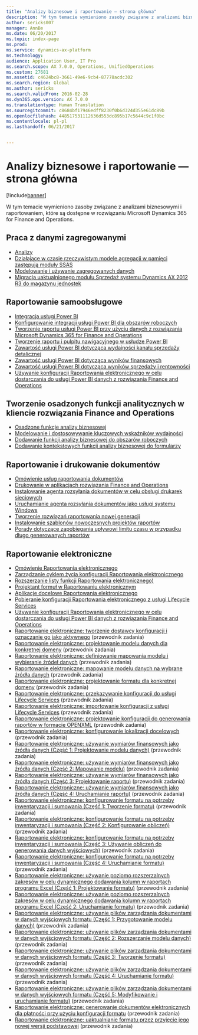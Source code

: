 ```yaml
---
title: "Analizy biznesowe i raportowanie — strona główna"
description: "W tym temacie wymieniono zasoby związane z analizami biznesowymi i raportowaniem, które są dostępne w rozwiązaniu Microsoft Dynamics 365 for Finance and Operations."
author: sericks007
manager: AnnBe
ms.date: 06/20/2017
ms.topic: index-page
ms.prod: 
ms.service: dynamics-ax-platform
ms.technology: 
audience: Application User, IT Pro
ms.search.scope: AX 7.0.0, Operations, UnifiedOperations
ms.custom: 27681
ms.assetid: c4624bc8-3661-49e6-9cb4-87778acdc302
ms.search.region: Global
ms.author: sericks
ms.search.validFrom: 2016-02-28
ms.dyn365.ops.version: AX 7.0.0
ms.translationtype: Human Translation
ms.sourcegitcommit: c8684bf17946edff8230f0b6d324d355e61dc89b
ms.openlocfilehash: 448517531112636d553dc895b17c5644c9c1f0bc
ms.contentlocale: pl-pl
ms.lasthandoff: 06/21/2017


---
```


# <a name="bi-amp-reporting-home-page"></a>Analizy biznesowe i raportowanie — strona główna

[!include[banner](../includes/banner.md)]


W tym temacie wymieniono zasoby związane z analizami biznesowymi i raportowaniem, które są dostępne w rozwiązaniu Microsoft Dynamics 365 for Finance and Operations. 

<a name="working-with-aggregate-data"></a>Praca z danymi zagregowanymi
---------------------------

-   [Analizy](analytics.md)
-   [Działające w czasie rzeczywistym modele agregacji w pamięci zastępują moduły SSAS](..\migration-upgrade\in-memory-real-time-aggregate-models.md)
-   [Modelowanie i używanie zagregowanych danych](model-aggregate-data.md)
-   [Migracja uaktualnionego modułu Sprzedaż systemu Dynamics AX 2012 R3 do magazynu jednostek](..\migration-upgrade\migrate-upgraded-cube-entity-store.md)

## <a name="self-service-reporting"></a>Raportowanie samoobsługowe
-   [Integracja usługi Power BI](power-bi-integration.md)
-   [Konfigurowanie integracji usługi Power BI dla obszarów roboczych](configure-power-bi-integration.md)
-   [Tworzenie raportu usługi Power BI przy użyciu danych z rozwiązania Microsoft Dynamics 365 for Finance and Operations](create-powerbi-report-data.md)
-   [Tworzenie raportu i pulpitu nawigacyjnego w usłudze Power BI](create-powerbi-report-dashboard.md)
-   [Zawartość usługi Power BI dotycząca wydajności kanału sprzedaży detalicznej](retail-channel-performance-dashboard-power-bi-data.md)
-   [Zawartość usługi Power BI dotycząca wyników finansowych](financial-performance-power-bi-content-pack.md)
-   [Zawartość usługi Power BI dotycząca wyników sprzedaży i rentowności](sales-profitability-performance-content-pack.md)
-   [Używanie konfiguracji Raportowania elektronicznego w celu dostarczania do usługi Power BI danych z rozwiązania Finance and Operations](general-electronic-reporting-report-configuration-get-data-powerbi.md)

## <a name="building-embedded-analytical-experiences-in-the-finance-and-operations-client"></a>Tworzenie osadzonych funkcji analitycznych w kliencie rozwiązania Finance and Operations
-   [Osadzone funkcje analizy biznesowej](analytics.md#embedded-business-intelligence)
-   [Modelowanie i dostosowywanie kluczowych wskaźników wydajności](analytics.md#kpi-modeling-and-customization)
-   [Dodawanie funkcji analizy biznesowej do obszarów roboczych](add-bi-workspaces.md)
-   [Dodawanie kontekstowych funkcji analizy biznesowej do formularzy](add-contextual-bi-forms.md)

## <a name="document-reporting-and-printing"></a>Raportowanie i drukowanie dokumentów
-   [Omówienie usług raportowania dokumentów](document-reporting-services.md)
-   [Drukowanie w aplikacjach rozwiązania Finance and Operations](print-documents.md)
-   [Instalowanie agenta rozsyłania dokumentów w celu obsługi drukarek sieciowych](install-document-routing-agent.md)
-   [Uruchamianie agenta rozsyłania dokumentów jako usługi systemu Windows](run-document-routing-agent-as-windows-service.md)
-   [Tworzenie rozwiązań raportowania nowej generacji](create-nextgen-reporting-solutions.md)
-   [Instalowanie szablonów nowoczesnych projektów raportów](install-modern-report-design-templates.md)
-   [Porady dotyczące zapobiegania upływowi limitu czasu w przypadku długo generowanych raportów](prevent-long-running-reports-timing-out.md)

## <a name="electronic-reporting"></a>Raportowanie elektroniczne
-   [Omówienie Raportowania elektronicznego](general-electronic-reporting.md)
-   [Zarządzanie cyklem życia konfiguracji Raportowania elektronicznego](general-electronic-reporting-manage-configuration-lifecycle.md)
-   [Rozszerzanie listy funkcji Raportowania elektronicznego)](general-electronic-reporting-formulas-list-extension.md)
-   [Projektant formuł w Raportowaniu elektronicznym](general-electronic-reporting-formula-designer.md)
-   [Aplikacje docelowe Raportowania elektronicznego](electronic-reporting-destinations.md)
-   [Pobieranie konfiguracji Raportowania elektronicznego z usługi Lifecycle Services](download-electronic-reporting-configuration-lcs.md)
-   [Używanie konfiguracji Raportowania elektronicznego w celu dostarczania do usługi Power BI danych z rozwiązania Finance and Operations](general-electronic-reporting-report-configuration-get-data-powerbi.md)
-   [Raportowanie elektroniczne: tworzenie dostawcy konfiguracji i oznaczanie go jako aktywnego](http://ax.help.dynamics.com/en/wiki/er-select-service-provider/) (przewodnik zadania)
-   [Raportowanie elektroniczne: projektowanie modelu danych dla konkretnej domeny](http://ax.help.dynamics.com/en/wiki/er-design-domain-specific-data-model/) (przewodnik zadania)
-   [Raportowanie elektroniczne: definiowanie mapowania modelu i wybieranie źródeł danych](http://ax.help.dynamics.com/en/wiki/er-define-model-mapping-and-select-data-sources/) (przewodnik zadania)
-   [Raportowanie elektroniczne: mapowanie modelu danych na wybrane źródła danych](http://ax.help.dynamics.com/en/wiki/er-map-data-model-to-selected-data-sources/) (przewodnik zadania)
-   [Raportowanie elektroniczne: projektowanie formatu dla konkretnej domeny](http://ax.help.dynamics.com/en/wiki/er-design-domain-specific-format/) (przewodnik zadania)
-   [Raportowanie elektroniczne: przekazywanie konfiguracji do usługi Lifecycle Services](http://ax.help.dynamics.com/en/wiki/upload-a-configuration-into-lifecycle-services/) (przewodnik zadania)
-   [Raportowanie elektroniczne: importowanie konfiguracji z usługi Lifecycle Services](http://ax.help.dynamics.com/en/wiki/import-a-configuration-from-lifecycle-services/) (przewodnik zadania)
-   [Raportowanie elektroniczne: projektowanie konfiguracji do generowania raportów w formacie OPENXML](http://ax.help.dynamics.com/en/wiki/design-a-configuration-for-generating-reports-in-openxml-format/) (przewodnik zadania)
-   [Raportowanie elektroniczne: konfigurowanie lokalizacji docelowych](http://ax.help.dynamics.com/en/wiki/configure-destinations/) (przewodnik zadania)
-   [Raportowanie elektroniczne: używanie wymiarów finansowych jako źródła danych (Część 1: Projektowanie modelu danych)](http://ax.help.dynamics.com/en/wiki/er-use-financial-dimensions-as-a-data-source-part-1-design-data-model/) (przewodnik zadania)
-   [Raportowanie elektroniczne: używanie wymiarów finansowych jako źródła danych (Część 2: Mapowanie modelu)](http://ax.help.dynamics.com/en/wiki/er-use-financial-dimensions-as-a-data-source-part-2-model-mapping/) (przewodnik zadania)
-   [Raportowanie elektroniczne: używanie wymiarów finansowych jako źródła danych (Część 3: Projektowanie raportu)](http://ax.help.dynamics.com/en/wiki/er-use-financial-dimensions-as-a-data-source-part-3-design-the-report/) (przewodnik zadania)
-   [Raportowanie elektroniczne: używanie wymiarów finansowych jako źródła danych (Część 4: Uruchamianie raportu)](http://ax.help.dynamics.com/en/wiki/er-use-financial-dimensions-as-a-data-source-part-4-run-the-report/) (przewodnik zadania)
-   [Raportowanie elektroniczne: konfigurowanie formatu na potrzeby inwentaryzacji i sumowania (Część 1: Tworzenie formatu)](http://ax.help.dynamics.com/en/wiki/er-configure-format-to-do-counting-and-summing-part-1-create-format/) (przewodnik zadania)
-   [Raportowanie elektroniczne: konfigurowanie formatu na potrzeby inwentaryzacji i sumowania (Część 2: Konfigurowanie obliczeń)](http://ax.help.dynamics.com/en/wiki/er-configure-format-to-do-counting-and-summing-part-2-configure-computations/) (przewodnik zadania)
-   [Raportowanie elektroniczne: konfigurowanie formatu na potrzeby inwentaryzacji i sumowania (Część 3: Używanie obliczeń do generowania danych wyjściowych)](http://ax.help.dynamics.com/en/wiki/er-configure-format-to-do-counting-and-summing-part-3-use-computations-to-make-the-output/) (przewodnik zadania)
-   [Raportowanie elektroniczne: konfigurowanie formatu na potrzeby inwentaryzacji i sumowania (Część 4: Uruchamianie formatu)](http://ax.help.dynamics.com/en/wiki/er-configure-format-to-do-counting-and-summing-part-4-run-format/) (przewodnik zadania)
-   [Raportowanie elektroniczne: używanie poziomo rozszerzalnych zakresów w celu dynamicznego dodawania kolumn w raportach programu Excel (Część 1: Projektowanie formatu)](http://ax.help.dynamics.com/en/wiki/er-use-horizontally-expandable-ranges-to-dynamically-add-columns-in-excel-reports-part-1-design-format/) (przewodnik zadania)
-   [Raportowanie elektroniczne: używanie poziomo rozszerzalnych zakresów w celu dynamicznego dodawania kolumn w raportach programu Excel (Część 2: Uruchamianie formatu)](http://ax.help.dynamics.com/en/wiki/er-use-horizontally-expandable-ranges-to-dynamically-add-columns-in-excel-reports-part-2-run-format/) (przewodnik zadania)
-   [Raportowanie elektroniczne: używanie plików zarządzania dokumentami w danych wyjściowych formatu (Część 1: Przygotowanie modelu danych)](http://ax.help.dynamics.com/en/wiki/er-use-document-management-files-in-format-outputs-part-1-prepare-data-model/) (przewodnik zadania)
-   [Raportowanie elektroniczne: używanie plików zarządzania dokumentami w danych wyjściowych formatu (Część 2: Rozszerzanie modelu danych)](http://ax.help.dynamics.com/en/wiki/er-use-document-management-files-in-format-outputs-part-2-extend-data-model/) (przewodnik zadania)
-   [Raportowanie elektroniczne: używanie plików zarządzania dokumentami w danych wyjściowych formatu (Część 3: Tworzenie formatu)](http://ax.help.dynamics.com/en/wiki/er-use-document-management-files-in-format-outputs-part-3-create-format/) (przewodnik zadania)
-   [Raportowanie elektroniczne: używanie plików zarządzania dokumentami w danych wyjściowych formatu (Część 4: Uruchamianie formatu)](http://ax.help.dynamics.com/en/wiki/er-use-document-management-files-in-format-outputs-part-4-run-format/) (przewodnik zadania)
-   [Raportowanie elektroniczne: używanie plików zarządzania dokumentami w danych wyjściowych formatu (Część 5: Modyfikowanie i uruchamianie formatu)](http://ax.help.dynamics.com/en/wiki/er-use-document-management-files-in-format-outputs-part-5-modify-and-run-format/) (przewodnik zadania)
-   [Raportowanie elektroniczne: generowanie dokumentów elektronicznych dla płatności przy użyciu konfiguracji formatu](http://ax.help.dynamics.com/en/wiki/generate-electronic-documents-for-payments-using-a-format-configuration/) (przewodnik zadania)
-   [Raportowanie elektroniczne: uaktualnianie formatu przez przyjęcie jego nowej wersji podstawowej](http://ax.help.dynamics.com/en/wiki/upgrade-your-format-by-adopting-a-new-base-version-of-that-format/) (przewodnik zadania)







